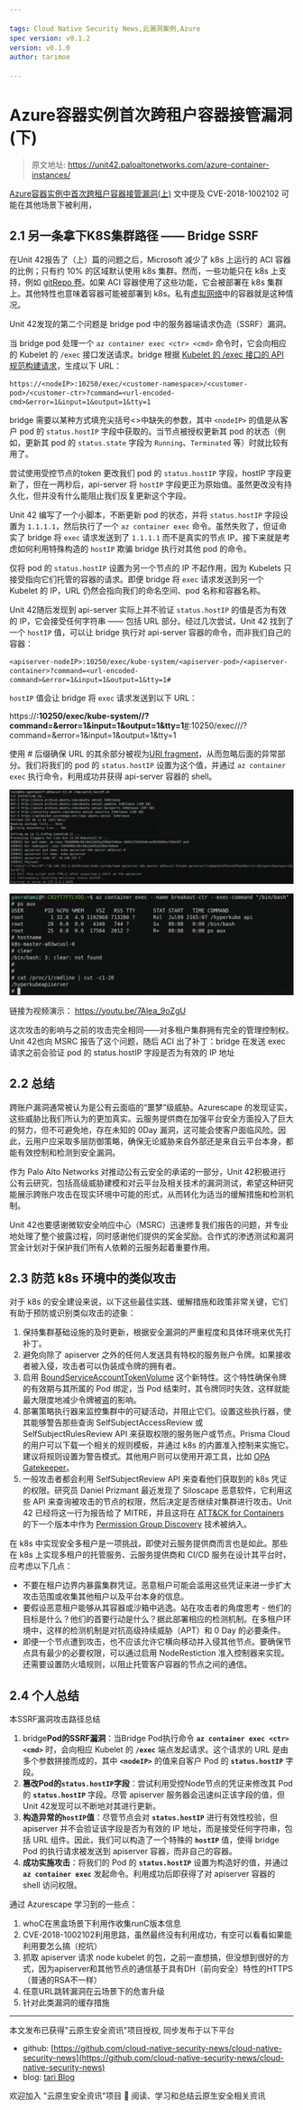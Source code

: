 ```yaml
---

tags: Cloud Native Security News,云漏洞案例,Azure
spec version: v0.1.2
version: v0.1.0
author: tarimoe

---
```


# Azure容器实例首次跨租户容器接管漏洞(下)

> 原文地址: https://unit42.paloaltonetworks.com/azure-container-instances/

[Azure容器实例中首次跨租户容器接管漏洞(上)](./2023-12-12_Azure容器实例首次跨租户容器接管漏洞(上).md) 文中提及 CVE-2018-1002102 可能在其他场景下被利用，

## 2.1 另一条拿下K8S集群路径 —— Bridge SSRF

在Unit 42报告了（上）篇的问题之后，Microsoft 减少了 k8s 上运行的 ACI 容器的比例；只有约 10% 的区域默认使用 k8s 集群。然而，一些功能只在 k8s 上支持，例如 [gitRepo 卷](https://docs.microsoft.com/en-us/azure/container-instances/container-instances-volume-gitrepo)。如果 ACI 容器使用了这些功能，它会被部署在 k8s 集群上。其他特性也意味着容器可能被部署到 k8s。私有[虚拟网络](https://docs.microsoft.com/en-us/azure/container-instances/container-instances-vnet)中的容器就是这种情况。

Unit 42发现的第二个问题是 bridge pod 中的服务器端请求伪造（SSRF）漏洞。

当 bridge pod 处理一个 `az container exec <ctr> <cmd>` 命令时，它会向相应的 Kubelet 的 `/exec` 接口发送请求。bridge 根据 [Kubelet 的 /exec 接口的 API 规范构建请求](https://github.com/kubernetes/kubernetes/blob/8088b3e67d3f917a94b4ac530579c22cd7688fe6/pkg/kubelet/server/server.go#L421)，生成以下 URL：

```
https://<nodeIP>:10250/exec/<customer-namespace>/<customer-pod>/<customer-ctr>?command=<url-encoded-cmd>&error=1&input=1&output=1&tty=1
```

bridge 需要以某种方式填充尖括号<>中缺失的参数，其中 `<nodeIP>` 的值是从客户 pod 的 `status.hostIP` 字段中获取的。当节点被授权更新其 pod 的状态（例如，更新其 pod 的 `status.state` 字段为 `Running`、`Terminated` 等）时就比较有用了。

尝试使用受控节点的token 更改我们 pod 的 `status.hostIP` 字段，hostIP 字段更新了，但在一两秒后，api-server 将 `hostIP` 字段更正为原始值。虽然更改没有持久化，但并没有什么能阻止我们反复更新这个字段。

Unit 42 编写了一个小脚本，不断更新 pod 的状态，并将 `status.hostIP` 字段设置为 `1.1.1.1`，然后执行了一个 `az container exec` 命令。虽然失败了，但证命实了 bridge 将 `exec` 请求发送到了 `1.1.1.1` 而不是真实的节点 IP。接下来就是考虑如何利用特殊构造的 `hostIP` 欺骗 bridge 执行对其他 pod 的命令。

仅将 pod 的 `status.hostIP` 设置为另一个节点的 IP 不起作用，因为 Kubelets 只接受指向它们托管的容器的请求。即便 bridge 将 `exec` 请求发送到另一个 Kubelet 的 IP，URL 仍然会指向我们的命名空间、pod 名称和容器名称。

Unit 42随后发现到 api-server 实际上并不验证 `status.hostIP` 的值是否为有效的 IP，它会接受任何字符串 —— 包括 URL 部分。经过几次尝试，Unit 42 找到了一个 `hostIP` 值，可以让 bridge 执行对 api-server 容器的命令，而非我们自己的容器：

```
<apiserver-nodeIP>:10250/exec/kube-system/<apiserver-pod>/<apiserver-container>?command=<url-encoded-command>&error=1&input=1&output=1&tty=1#
```

`hostIP` 值会让 bridge 将 `exec` 请求发送到以下 URL：

https://**<apiserver-nodeIP>:10250/exec/kube-system/<apiserver-pod-name>/<apiserver-ctr>?command=<url-encoded-command>&error=1&input=1&output=1&tty=1**<u>#</u>:10250/exec/<customer-namespace>/<customer-pod-name>/<customer-ctr-name>?command=<command>&error=1&input=1&output=1&tty=1

使用 # 后缀确保 URL 的其余部分被视为[URI fragment](https://en.wikipedia.org/wiki/URI_fragment)，从而忽略后面的异常部分。我们将我们的 pod 的 `status.hostIP` 设置为这个值，并通过 `az container exec` 执行命令，利用成功并获得 api-server 容器的 shell。

![patch_hostIP](./image/2023-12-14_Azure容器实例中首次跨租户容器接管漏洞(下)/Figure16.png)

![get_apiserver_shell](./image/2023-12-14_Azure容器实例中首次跨租户容器接管漏洞(下)/Figure17.png)

链接为视频演示：
https://youtu.be/7Alea_9oZgU

这次攻击的影响与之前的攻击完全相同——对多租户集群拥有完全的管理控制权。Unit 42也向 MSRC 报告了这个问题，随后 ACI 出了补丁：bridge 在发送 exec 请求之前会验证 pod 的 status.hostIP 字段是否为有效的 IP 地址

## 2.2 总结
跨账户漏洞通常被认为是公有云面临的“噩梦”级威胁。Azurescape 的发现证实，这些威胁比我们所认为的更加真实。云服务提供商在加强平台安全方面投入了巨大的努力，但不可避免地，存在未知的 0Day 漏洞，这可能会使客户面临风险。因此，云用户应采取多层防御策略，确保无论威胁来自外部还是来自云平台本身，都能有效控制和检测到安全漏洞。

作为 Palo Alto Networks 对推动公有云安全的承诺的一部分，Unit 42积极进行公有云研究，包括高级威胁建模和对云平台及相关技术的漏洞测试，希望这种研究能展示跨账户攻击在现实环境中可能的形式，从而转化为适当的缓解措施和检测机制。

Unit 42也要感谢微软安全响应中心（MSRC）迅速修复我们报告的问题，并专业地处理了整个披露过程，同时感谢他们提供的奖金奖励。合作式的渗透测试和漏洞赏金计划对于保护我们所有人依赖的云服务起着重要作用。

## 2.3 防范 k8s 环境中的类似攻击
对于 k8s 的安全建设来说，以下这些最佳实践、缓解措施和政策非常关键，它们有助于预防或识别类似攻击的迹象：

1. 保持集群基础设施的及时更新，根据安全漏洞的严重程度和具体环境来优先打补丁。
2. 避免向除了 apiserver 之外的任何人发送具有特权的服务账户令牌。如果接收者被入侵，攻击者可以伪装成令牌的拥有者。
3. 启用 [BoundServiceAccountTokenVolume](https://kubernetes.io/docs/reference/access-authn-authz/service-accounts-admin/#bound-service-account-token-volume) 这个新特性。这个特性确保令牌的有效期与其所属的 Pod 绑定，当 Pod 结束时，其令牌同时失效，这样就能最大限度地减少令牌被盗的影响。
4. 部署策略执行器来监控集群中的可疑活动，并阻止它们。设置这些执行器，使其能够警告那些查询 SelfSubjectAccessReview 或 SelfSubjectRulesReview API 来获取权限的服务账户或节点。Prisma Cloud 的用户可以下载一个相关的规则模板，并通过 k8s 的内置准入控制来实施它。建议将规则设置为警告模式。其他用户则可以使用开源工具，比如 [OPA Gatekeeper](https://github.com/open-policy-agent/gatekeeper)。
5. 一般攻击者都会利用 SelfSubjectReview API 来查看他们获取到的 k8s 凭证的权限。研究员 Daniel Prizmant 最近发现了 Siloscape 恶意软件，它利用这些 API 来查询被攻击的节点的权限，然后决定是否继续对集群进行攻击。Unit 42 已经将这一行为报告给了 MITRE，并且这将在 [ATT&CK for Containers](https://attack.mitre.org/matrices/enterprise/containers/) 的下一个版本中作为 [Permission Group Discovery](https://attack.mitre.org/techniques/T1069) 技术被纳入。

在 k8s 中实现安全多租户是一项挑战，即使对云服务提供商而言也是如此。那些在 k8s 上实现多租户的托管服务、云服务提供商和 CI/CD 服务在设计其平台时，应考虑以下几点：

- 不要在租户边界内暴露集群凭证。恶意租户可能会滥用这些凭证来进一步扩大攻击范围或收集其他租户以及平台本身的信息。
- 要假设恶意租户能够从其容器或沙箱中逃逸。站在攻击者的角度思考 - 他们的目标是什么？他们的首要行动是什么？据此部署相应的检测机制。在多租户环境中，这样的检测机制是对抗高级持续威胁（APT）和 0 Day 的必要条件。
- 即便一个节点遭到攻击，也不应该允许它横向移动并入侵其他节点。要确保节点具有最少的必要权限，可以通过启用 NodeRestiction 准入控制器来实现。还需要设置防火墙规则，以阻止托管客户容器的节点之间的通信。

## 2.4 个人总结
本SSRF漏洞攻击路径总结
1. bridge**Pod的SSRF漏洞**：当Bridge Pod执行命令 **`az container exec <ctr> <cmd>`** 时，会向相应 Kubelet 的 **`/exec`** 端点发起请求。这个请求的 URL 是由多个参数拼接而成的，其中 **`<nodeIP>`** 的值来自客户 Pod 的 **`status.hostIP`** 字段。
2. **篡改Pod的`status.hostIP`字段**：尝试利用受控Node节点的凭证来修改其 Pod 的 **`status.hostIP`** 字段。尽管 apiserver 服务器会迅速纠正该字段的值，但Unit 42发现可以不断地对其进行更新。
3. **构造异常的`hostIP`值**：尽管节点会对 **`status.hostIP`** 进行有效性校验，但 apiserver 并不会验证该字段是否为有效的 IP 地址，而是接受任何字符串，包括 URL 组件。因此，我们可以构造了一个特殊的 **`hostIP`** 值，使得 bridge Pod 的执行请求被发送到 apiserver 容器，而非自己的容器。
4. **成功实施攻击**：将我们的 Pod 的 **`status.hostIP`** 设置为构造好的值，并通过 **`az container exec`** 发起命令。利用成功后即获得了对 apiserver 容器的 shell 访问权限。

通过 Azurescape 学习到的一些点：
1. whoC在黑盒场景下利用作收集runC版本信息
2. CVE-2018-1002102利用思路，虽然最终没有利用成功，有空可以看看如果能利用要怎么搞（挖坑）
3. 抓取 apiserver 请求 node kubelet 的包，之前一直想搞，但没想到很好的方式，因为apiserver和其他节点的通信基于具有DH（前向安全）特性的HTTPS（普通的RSA不一样）
4. 任意URL跳转漏洞在云场景下的危害升级
5. 针对此类漏洞的缓存措施


----

本文发布已获得"云原生安全资讯"项目授权, 同步发布于以下平台

* github: [https://github.com/cloud-native-security-news/cloud-native-security-news](https://github.com/cloud-native-security-news/cloud-native-security-news)
* blog: [tari Blog](https://tari.moe)

欢迎加入 "云原生安全资讯"项目 👏 阅读、学习和总结云原生安全相关资讯

